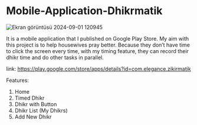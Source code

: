 # Mobile-Application-Dhikrmatik
![Ekran görüntüsü 2024-09-01 120945](https://github.com/user-attachments/assets/7e517f8d-e49e-47e8-adc0-e5bfab052177)


It is a mobile application that I published on Google Play Store. My aim with this project is to help housewives pray better. Because they don’t have time to click the screen every time, with my timing feature, they can record their dhikr time and do other tasks in parallel.

link: https://play.google.com/store/apps/details?id=com.elegance.zikirmatik

Features:

1. Home
2. Timed Dhikr
3. Dhikr with Button  
4. Dhikr List (My Dhikrs) 
5. Add New Dhikr
